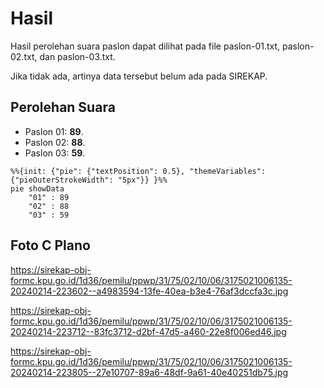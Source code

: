 # Hasil

Hasil perolehan suara paslon dapat dilihat pada file paslon-01.txt, paslon-02.txt, dan paslon-03.txt.

Jika tidak ada, artinya data tersebut belum ada pada SIREKAP.

## Perolehan Suara

 * Paslon 01: **89**.
 * Paslon 02: **88**.
 * Paslon 03: **59**.

```mermaid
%%{init: {"pie": {"textPosition": 0.5}, "themeVariables": {"pieOuterStrokeWidth": "5px"}} }%%
pie showData
    "01" : 89
    "02" : 88
    "03" : 59
```
## Foto C Plano

https://sirekap-obj-formc.kpu.go.id/1d36/pemilu/ppwp/31/75/02/10/06/3175021006135-20240214-223602--a4983594-13fe-40ea-b3e4-76af3dccfa3c.jpg

https://sirekap-obj-formc.kpu.go.id/1d36/pemilu/ppwp/31/75/02/10/06/3175021006135-20240214-223712--83fc3712-d2bf-47d5-a460-22e8f006ed46.jpg

https://sirekap-obj-formc.kpu.go.id/1d36/pemilu/ppwp/31/75/02/10/06/3175021006135-20240214-223805--27e10707-89a6-48df-9a61-40e40251db75.jpg
